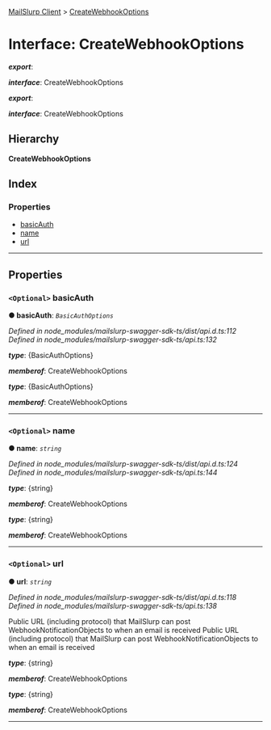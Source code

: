 [MailSlurp Client](../README.md) > [CreateWebhookOptions](../interfaces/createwebhookoptions.md)

# Interface: CreateWebhookOptions

*__export__*: 

*__interface__*: CreateWebhookOptions

*__export__*: 

*__interface__*: CreateWebhookOptions

## Hierarchy

**CreateWebhookOptions**

## Index

### Properties

* [basicAuth](createwebhookoptions.md#basicauth)
* [name](createwebhookoptions.md#name)
* [url](createwebhookoptions.md#url)

---

## Properties

<a id="basicauth"></a>

### `<Optional>` basicAuth

**● basicAuth**: *`BasicAuthOptions`*

*Defined in node_modules/mailslurp-swagger-sdk-ts/dist/api.d.ts:112*
*Defined in node_modules/mailslurp-swagger-sdk-ts/api.ts:132*

*__type__*: {BasicAuthOptions}

*__memberof__*: CreateWebhookOptions

*__type__*: {BasicAuthOptions}

*__memberof__*: CreateWebhookOptions

___
<a id="name"></a>

### `<Optional>` name

**● name**: *`string`*

*Defined in node_modules/mailslurp-swagger-sdk-ts/dist/api.d.ts:124*
*Defined in node_modules/mailslurp-swagger-sdk-ts/api.ts:144*

*__type__*: {string}

*__memberof__*: CreateWebhookOptions

*__type__*: {string}

*__memberof__*: CreateWebhookOptions

___
<a id="url"></a>

### `<Optional>` url

**● url**: *`string`*

*Defined in node_modules/mailslurp-swagger-sdk-ts/dist/api.d.ts:118*
*Defined in node_modules/mailslurp-swagger-sdk-ts/api.ts:138*

Public URL (including protocol) that MailSlurp can post WebhookNotificationObjects to when an email is received Public URL (including protocol) that MailSlurp can post WebhookNotificationObjects to when an email is received

*__type__*: {string}

*__memberof__*: CreateWebhookOptions

*__type__*: {string}

*__memberof__*: CreateWebhookOptions

___

